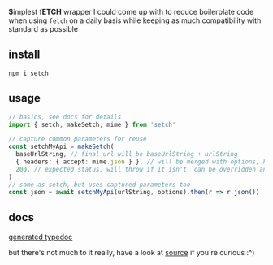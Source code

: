 **S**implest f**ETCH** wrapper I could come up with to reduce boilerplate code when using `fetch` on a daily basis while keeping as much compatibility with standard as possible

## install
`npm i setch`

## usage
```ts
// basics, see docs for details
import { setch, makeSetch, mime } from 'setch'

// capture common parameters for reuse
const setchMyApi = makeSetch(
  baseUrlString, // final url will be baseUrlString + urlString
  { headers: { accept: mime.json } }, // will be merged with options, headers too
  200, // expected status, will throw if it isn't, can be overridden and flexible, see docs
)
// same as setch, but uses captured parameters too
const json = await setchMyApi(urlString, options).then(r => r.json())
```

## docs
[generated typedoc](https://setch.qwelias.me)

but there's not much to it really, have a look at [source](https://github.com/qwelias/setch/blob/master/src/index.ts) if you're curious :^)
